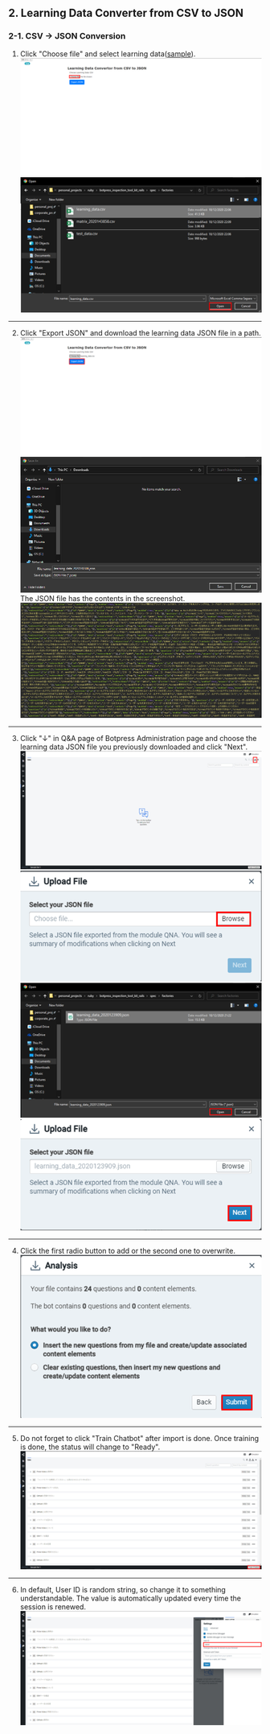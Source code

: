 ## 2. Learning Data Converter from CSV to JSON

### 2-1. CSV -> JSON Conversion

1. Click "Choose file" and select learning data([sample](https://github.com/oasis-forever/botpress_inspection_tool_kit_rails/blob/master/spec/factories/learning_data.csv)).  
![Choose Learning Data 1](https://github.com/oasis-forever/botpress_inspection_tool_kit_rails/blob/master/public/json-converter-01.png)  
![Choose Learning Data 2](https://github.com/oasis-forever/botpress_inspection_tool_kit_rails/blob/master/public/json-converter-02.png)  

---

2. Click "Export JSON" and download the learning data JSON file in a path.  
![Download JSON](https://github.com/oasis-forever/botpress_inspection_tool_kit_rails/blob/master/public/json-converter-03.png)  
![Download JSON](https://github.com/oasis-forever/botpress_inspection_tool_kit_rails/blob/master/public/json-converter-04.png)  
The JSON file has the contents in the screenshot.  
![Download JSON](https://github.com/oasis-forever/botpress_inspection_tool_kit_rails/blob/master/public/json-converter-05.png)  
---

3. Click "↓" in Q&A page of Botpress Administration page and choose the learning data JSON file you previously downloaded and click "Next".  
![Import Learning Data 1](https://github.com/oasis-forever/botpress_inspection_tool_kit_rails/blob/master/public/json-converter-06.png)  
![Import Learning Data 2](https://github.com/oasis-forever/botpress_inspection_tool_kit_rails/blob/master/public/json-converter-07.png)  
![Import Learning Data 3](https://github.com/oasis-forever/botpress_inspection_tool_kit_rails/blob/master/public/json-converter-08.png)  
![Import Learning Data 4](https://github.com/oasis-forever/botpress_inspection_tool_kit_rails/blob/master/public/json-converter-09.png)  

---

4. Click the first radio button to add or the second one to overwrite.  
![Launch Import of Learning Data](https://github.com/oasis-forever/botpress_inspection_tool_kit_rails/blob/master/public/json-converter-10.png)  

---

5. Do not forget to click "Train Chatbot" after import is done.  Once training is done, the status will change to "Ready".
![Launch Training of Learning Data](https://github.com/oasis-forever/botpress_inspection_tool_kit_rails/blob/master/public/json-converter-11.png)  

---

6. In default, User ID is random string, so change it to something understandable.  The value is automatically updated every time the session is renewed.
![Change User ID](https://github.com/oasis-forever/botpress_inspection_tool_kit_rails/blob/master/public/json-converter-12.png)  
